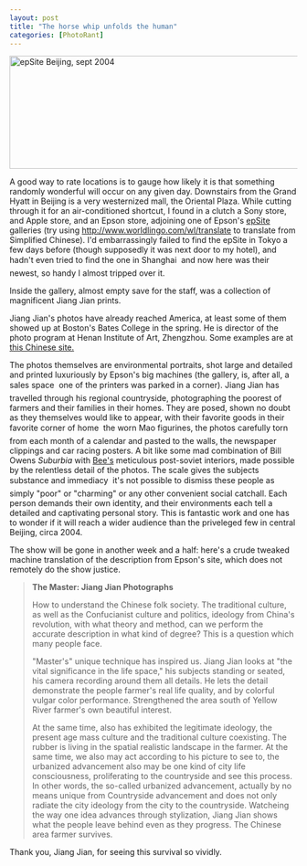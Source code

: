```yaml
---
layout: post
title: "The horse whip unfolds the human"
categories: [PhotoRant]
---
```

<img src="/pix2004/jian.jpg" width=807 height=198 border=0 title="epSite Beijing, sept 2004">

A good way to rate locations is to gauge how likely it is that something randomly wonderful will occur on any given day. Downstairs from the Grand Hyatt in Beijing is a very westernized mall, the Oriental Plaza. While cutting through it for an air-conditioned shortcut, I found in a clutch a Sony store, and Apple store, and an Epson store, adjoining one of Epson's <a href="http://www.epson.com.cn/epsite/beijing/" target="_blank">epSite</a> galleries (try using <a href="http://www.worldlingo.com/wl/translate" target="_blank">http://www.worldlingo.com/wl/translate</a> to translate from Simplified Chinese). I'd embarrassingly failed to find the epSite in Tokyo a few days before (though supposedly it was next door to my hotel), and hadn't even tried to find the one in Shanghai &#151; and now here was their newest, so handy I almost tripped over it.

Inside the gallery, almost empty save for the staff, was a collection of magnificent Jiang Jian prints.

Jiang Jian's photos have already reached America, at least some of them showed up at Boston's Bates College in the spring. He is director of the photo program at Henan Institute of Art, Zhengzhou. Some examples are at <a href="http://www.chinaphotocenter.com/sysyl/jiang-j/gy.htm" target="_blank">this Chinese site.</a>

The photos themselves are environmental portraits, shot large and detailed and printed luxuriously  by Epson's big machines (the gallery, is, after all, a sales space &#151; one of the printers was parked in a corner). Jiang Jian has travelled through his regional countryside, photographing the poorest of farmers and their families in their homes. They are posed, shown no doubt as they themselves would like to appear, with their favorite goods in their favorite corner of home &#151; the worn Mao figurines, the photos carefully torn from each month of a calendar and pasted to the walls, the newspaper clippings and car racing posters. A bit like some mad combination of Bill Owens <i>Suburbia</i> with <a href="http://www.beeflowers.com/" target="_blank">Bee's</a> meticulous post-soviet interiors, made possible by the relentless detail of the photos. The scale gives the subjects substance and immediacy &#151; it's not possible to dismiss these people as simply "poor" or "charming" or any other convenient social catchall. Each person demands their own identity, and their environments each tell a detailed and captivating personal story. This is fantastic work and one has to wonder if it will reach a wider audience than the priveleged few in central Beijing, circa 2004.

The show will be gone in another week and a half: here's a crude tweaked machine translation of the description from Epson's site, which does not remotely do the show justice.

<blockquote>
<b>The Master: Jiang Jian Photographs</b>

How to understand the Chinese folk society. The traditional culture, as well as the Confucianist culture and politics, ideology from China's revolution, with what theory and method, can we perform the accurate description in what kind of degree? This is a question which many people face. 

"Master's" unique technique has inspired us. Jiang Jian looks at "the vital significance in the life space," his subjects standing or seated, his camera recording around them all details. He lets the detail demonstrate the people farmer's real life quality, and by colorful vulgar color performance. Strengthened the area south of Yellow River farmer's own beautiful interest.

At the same time, also has exhibited the legitimate ideology, the present age mass culture and the traditional culture coexisting. The rubber is living in the spatial realistic landscape in the farmer. At the same time, we also may act according to his picture to see to, the urbanized advancement also may be one kind of city life consciousness, proliferating to the countryside and see this process. In other words, the so-called urbanized advancement, actually by no means unique from Countryside advancement and does not only radiate the city ideology from the city to the countryside. Watcheing the way one idea advances through stylization, Jiang Jian shows what the people leave behind even as they progress. The Chinese area farmer survives.
</blockquote>

Thank you, Jiang Jian, for seeing this survival so vividly.
                                                                         

